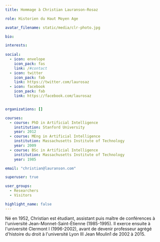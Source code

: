 ```yaml
---
title: Hommage à Christian Lauranson-Rosaz

role: Historien du Haut Moyen Age

avatar_filename: static/media/clr-photo.jpg

bio:

interests: 
  
social:
  - icon: envelope
    icon_pack: fas
    link: /#contact
  - icon: twitter
    icon_pack: fab
    link: https://twitter.com/laurosaz
  - icon: facebook
    icon_pack: fab
    link: https://facebook.com/laurosaz


organizations: []

courses:
  - course: PhD in Artificial Intelligence
    institution: Stanford University
    year: 2012
  - course: MEng in Artificial Intelligence
    institution: Massachusetts Institute of Technology
    year: 2009
  - course: BSc in Artificial Intelligence
    institution: Massachusetts Institute of Technology
    year: 1985

email: "christian@lauranson.com"

superuser: true

user_groups:
  - Researchers
  - Visitors

highlight_name: false
---
```


Né en 1952, Christian est étudiant, assistant puis maître de conférences à l'université Jean-Monnet-Saint-Étienne (1985-1995). Il exerce ensuite à l'université Clermont I (1996-2002), avant de devenir professeur agrégé d'histoire du droit à l'université Lyon III Jean Moulin1 de 2002 à 2015.
